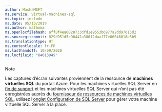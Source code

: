 ```yaml
---
author: MashaMSFT
ms.service: virtual-machines-sql
ms.topic: include
ms.date: 05/13/2019
ms.author: mathoma
ms.openlocfilehash: aff8f4ea0828733dfd1e9553b6977a2dd97615d2
ms.sourcegitcommit: 829d951d5c90442a38012daaf77e86046018e5b9
ms.translationtype: HT
ms.contentlocale: fr-FR
ms.lasthandoff: 10/09/2020
ms.locfileid: "84013949"
---
```

  > [!NOTE]
  > Les captures d’écran suivantes proviennent de la ressource de **machines virtuelles SQL** du portail Azure. Pour les machines virtuelles SQL Server en [fin de support](../articles/azure-sql/virtual-machines/windows/sql-server-2008-extend-end-of-support.md) et les machines virtuelles SQL Server qui n’ont pas été enregistrées auprès du [fournisseur de ressources de machines virtuelles SQL](../articles/azure-sql/virtual-machines/windows/licensing-model-azure-hybrid-benefit-ahb-change.md), utilisez l’[onglet Configuration de SQL Server](../articles/azure-sql/virtual-machines/windows/manage-sql-vm-portal.md#access-the-sql-server-configuration-tab) pour gérer votre machine virtuelle SQL Server à la place. 